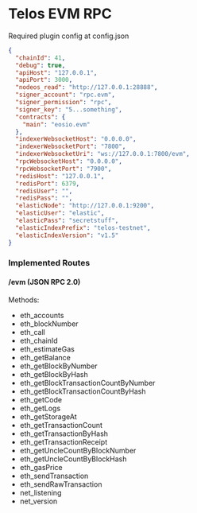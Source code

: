 # Telos EVM RPC

Required plugin config at config.json

```json
{
  "chainId": 41,
  "debug": true,
  "apiHost": "127.0.0.1",
  "apiPort": 3000,
  "nodeos_read": "http://127.0.0.1:28888",
  "signer_account": "rpc.evm",
  "signer_permission": "rpc",
  "signer_key": "5...something",
  "contracts": {
    "main": "eosio.evm"
  },
  "indexerWebsocketHost": "0.0.0.0",
  "indexerWebsocketPort": "7800",
  "indexerWebsocketUri": "ws://127.0.0.1:7800/evm",
  "rpcWebsocketHost": "0.0.0.0",
  "rpcWebsocketPort": "7900",
  "redisHost": "127.0.0.1",
  "redisPort": 6379,
  "redisUser": "",
  "redisPass": "",
  "elasticNode": "http://127.0.0.1:9200",
  "elasticUser": "elastic",
  "elasticPass": "secretstuff",
  "elasticIndexPrefix": "telos-testnet",
  "elasticIndexVersion": "v1.5"
}

```
### Implemented Routes

#### /evm (JSON RPC 2.0)

Methods:
  - eth_accounts
  - eth_blockNumber
  - eth_call
  - eth_chainId
  - eth_estimateGas
  - eth_getBalance
  - eth_getBlockByNumber
  - eth_getBlockByHash
  - eth_getBlockTransactionCountByNumber
  - eth_getBlockTransactionCountByHash
  - eth_getCode
  - eth_getLogs
  - eth_getStorageAt
  - eth_getTransactionCount
  - eth_getTransactionByHash
  - eth_getTransactionReceipt
  - eth_getUncleCountByBlockNumber
  - eth_getUncleCountByBlockHash
  - eth_gasPrice
  - eth_sendTransaction
  - eth_sendRawTransaction
  - net_listening
  - net_version
